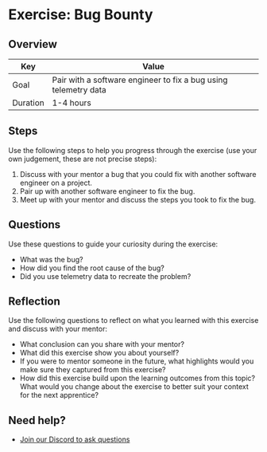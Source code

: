 # Exercise: Bug Bounty

## Overview

| Key | Value |
| --- | --- |
| Goal | Pair with a software engineer to fix a bug using telemetry data |
| Duration | 1-4 hours |

## Steps

Use the following steps to help you progress through the exercise (use your own judgement, these are not precise steps):

1. Discuss with your mentor a bug that you could fix with another software engineer on a project. 
2. Pair up with another software engineer to fix the bug. 
3. Meet up with your mentor and discuss the steps you took to fix the bug. 
## Questions

Use these questions to guide your curiosity during the exercise:

- What was the bug?
- How did you find the root cause of the bug?
- Did you use telemetry data to recreate the problem?

## Reflection

Use the following questions to reflect on what you learned with this exercise and discuss with your mentor:

- What conclusion can you share with your mentor?
- What did this exercise show you about yourself?
- If you were to mentor someone in the future, what highlights would you make sure they captured from this exercise? 
- How did this exercise build upon the learning outcomes from this topic? What would you change about the exercise to better suit your context for the next apprentice?

## Need help?

- [Join our Discord to ask questions](https://discord.gg/bDVYvG3Czd)

